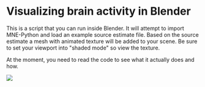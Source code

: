 Visualizing brain activity in Blender
=====================================

This is a script that you can run inside Blender. It will attempt to import
MNE-Python and load an example source estimate file. Based on the source
estimate a mesh with animated texture will be added to your scene. Be sure to
set your viewport into "shaded mode" so view the texture.

At the moment, you need to read the code to see what it actually does and
how.

<img src="./brain-0001-0100.gif">
